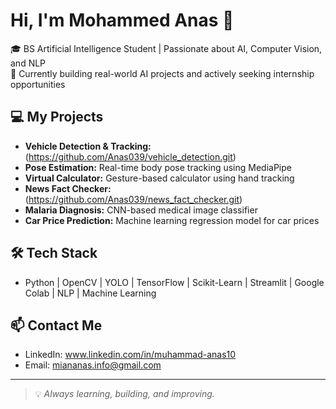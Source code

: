 # Hi, I'm Mohammed Anas 👋

🎓 BS Artificial Intelligence Student | Passionate about AI, Computer Vision, and NLP  
🚀 Currently building real-world AI projects and actively seeking internship opportunities

## 💻 My Projects
-  **Vehicle Detection & Tracking:** (https://github.com/Anas039/vehicle_detection.git)
-  **Pose Estimation:** Real-time body pose tracking using MediaPipe 
-  **Virtual Calculator:** Gesture-based calculator using hand tracking 
-  **News Fact Checker:**(https://github.com/Anas039/news_fact_checker.git)
-  **Malaria Diagnosis:** CNN-based medical image classifier
-  **Car Price Prediction:** Machine learning regression model for car prices 

## 🛠️ Tech Stack
- Python | OpenCV | YOLO | TensorFlow | Scikit-Learn | Streamlit | Google Colab | NLP | Machine Learning

## 📫 Contact Me
- LinkedIn: www.linkedin.com/in/muhammad-anas10
- Email: miananas.info@gmail.com

---
> 💡 *Always learning, building, and improving.*

<!--
**anasdev-10/anasdev-10** is a ✨ _special_ ✨ repository because its `README.md` (this file) appears on your GitHub profile.

Here are some ideas to get you started:

- 🔭 I’m currently working on ...
- 🌱 I’m currently learning ...
- 👯 I’m looking to collaborate on ...
- 🤔 I’m looking for help with ...
- 💬 Ask me about ...
- 📫 How to reach me: ...
- 😄 Pronouns: ...
- ⚡ Fun fact: ...
-->
